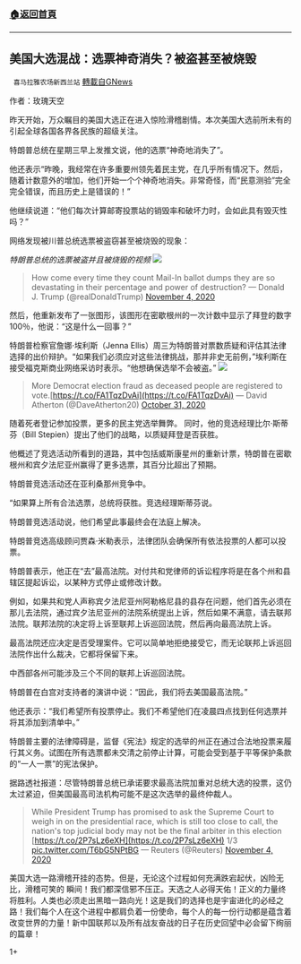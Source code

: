 ###  [:house:返回首頁](https://github.com/ourhimalayas/txt)
---

## 美国大选混战：选票神奇消失？被盗甚至被烧毁
` 喜马拉雅农场新西兰站` [轉載自GNews](https://gnews.org/zh-hans/529352/)

作者：玫瑰天空

昨天开始，万众瞩目的美国大选正在进入惊险滑稽剧情。本次美国大选前所未有的引起全球各国各界各民族的超级关注。

特朗普总统在星期三早上发推文说，他的选票“神奇地消失了”。

他还表示“昨晚，我经常在许多重要州领先着民主党，在几乎所有情况下。然后，随着计数意外的增加，他们开始一个个神奇地消失。非常奇怪，而“民意测验”完全完全错误，而且历史上是错误的！”

他继续说道：“他们每次计算邮寄投票站的销毁率和破坏力时，会如此具有毁灭性吗？”

网络发现被川普总统选票被盗窃甚至被烧毁的现象：

*特朗普总统的选票被盗并且被烧毁的视频*
![]()![](https://gnews-media-offload.s3.amazonaws.com/wp-content/uploads/2020/11/05031235/%E6%88%AA%E5%B1%8F2020-11-05-21.08.32.png)


> How come every time they count Mail-In ballot dumps they are so devastating in their percentage and power of destruction?
> — Donald J. Trump (@realDonaldTrump) [November 4, 2020](https://twitter.com/realDonaldTrump/status/1324007806694023169?ref_src=twsrc%5Etfw)



然后，他重新发布了一张图形，该图形在密歇根州的一次计数中显示了拜登的数字100％，他说：“这是什么一回事？”

特朗普检察官詹娜·埃利斯（Jenna Ellis）周三为特朗普对票数质疑和评估其法律选择的出价辩护。“如果我们必须应对这些法律挑战，那并非史无前例，”埃利斯在接受福克斯商业网络采访时表示。“他想确保选举不会被盗。”
![]()![](https://gnews-media-offload.s3.amazonaws.com/wp-content/uploads/2020/11/05025109/%E6%88%AA%E5%B1%8F2020-11-05-20.50.39.png)


> More Democrat election fraud as deceased people are registered to vote.[https://t.co/FA1TqzDvAi](https://t.co/FA1TqzDvAi)
> — David Atherton (@DaveAtherton20) [October 31, 2020](https://twitter.com/DaveAtherton20/status/1322498518381113346?ref_src=twsrc%5Etfw)


随着死者登记参加投票，更多的民主党选举舞弊。
同时，他的竞选经理比尔·斯蒂芬（Bill Stepien）提出了他们的战略，以质疑拜登是否获胜。

他概述了竞选活动所看到的道路，其中包括威斯康星州的重新计票，特朗普在密歇根州和宾夕法尼亚州赢得了更多选票，其百分比超出了预期。

特朗普竞选活动还在亚利桑那州竞争中。

“如果算上所有合法选票，总统将获胜。竞选经理斯蒂芬说。

特朗普竞选活动说，他们希望此事最终会在法庭上解决。

特朗普竞选高级顾问贾森·米勒表示，法律团队会确保所有依法投票的人都可以投票。

特朗普表示，他正在“去”最高法院。对付共和党律师的诉讼程序将是在各个州和县辖区提起诉讼，以某种方式停止或修改计数。

例如，如果共和党人声称宾夕法尼亚州阿勒格尼县的县存在问题，他们首先必须在那儿去法院，通过宾夕法尼亚州的法院系统提出上诉，然后如果不满意，请去联邦法院。联邦法院的决定将上诉至联邦上诉巡回法院，然后再向最高法院上诉。

最高法院还应决定是否受理案件。它可以简单地拒绝接受它，而无论联邦上诉巡回法院作出什么裁决，它都将保留下来。

中西部各州可能涉及三个不同的联邦上诉巡回法院。

特朗普在白宫对支持者的演讲中说：“因此，我们将去美国最高法院。”

他还表示：“我们希望所有投票停止。我们不希望他们在凌晨四点找到任何选票并将其添加到清单中。”

特朗普主要的法律障碍是，监督《宪法》规定的选举的州正在通过合法地投票来履行其义务。试图在所有选票都未交清之前停止计算，可能会受到基于平等保护条款的“一人一票”的宪法保护。

据路透社报道：尽管特朗普总统已承诺要求最高法院加重对总统大选的投票，这仍太过紧迫，但美国最高司法机构可能不是这次选举的最终仲裁人。



> While President Trump has promised to ask the Supreme Court to weigh in on the presidential race, which is still too close to call, the nation's top judicial body may not be the final arbiter in this election [https://t.co/2P7sLz6eXH](https://t.co/2P7sLz6eXH) 1/3 [pic.twitter.com/T6bG5NPtBG](https://t.co/T6bG5NPtBG)
> — Reuters (@Reuters) [November 4, 2020](https://twitter.com/Reuters/status/1324071156538839046?ref_src=twsrc%5Etfw)



美国大选一路滑稽开挂的态势。但是，无论这个过程如何充满跌宕起伏，凶险无比，滑稽可笑的 瞬间！我们都深信邪不压正。天选之人必得天佑！正义的力量终将胜利。人类也必须走出黑暗一路向光！这是我们的选择也是宇宙进化的必经之路！我们每个人在这个进程中都肩负着一份使命，每个人的每一份行动都是蕴含着改变世界的力量！新中国联邦以及所有战友奋战的日子在历史回望中必会留下绚丽的篇章！



1+
